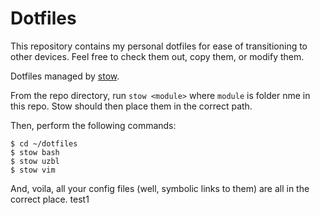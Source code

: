 # Dotfiles

This repository contains my personal dotfiles for ease of transitioning to
other devices. Feel free to check them out, copy them, or modify them.

Dotfiles managed by [stow](https://www.gnu.org/software/stow).

From the repo directory, run `stow <module>` where `module` is folder nme in this repo. Stow should then place them in the correct path.

Then, perform the following commands:
```
$ cd ~/dotfiles
$ stow bash
$ stow uzbl
$ stow vim
```
And, voila, all your config files (well, symbolic links to them) are all in the correct place.
test1
